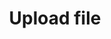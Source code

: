 ---
title: Upload file
position: 2
parameters:
  - name:
    content:
content_markdown: |-
  Upload file on web server 
  
left_code_blocks:
  - code_block: |-
        $target_dir = $_SERVER['DOCUMENT_ROOT'] . "/wp-content/themes/diamond/email/upload/";
        $target_file = $target_dir . basename($_FILES["fileToUpload"]["name"]);
        $uploadOk = 1;
        $imageFileType = pathinfo($target_file,PATHINFO_EXTENSION);
        // Check if image file is a actual image or fake image
        if(isset($_POST["submit"])) {
            $check = getimagesize($_FILES["fileToUpload"]["tmp_name"]);
            if($check !== false) {
                echo "File is an image - " . $check["mime"] . ".";
                $uploadOk = 1;
            } else {
                echo "File is not an image.";
                $uploadOk = 0;
            }
        }
        // Check if file already exists
        if (file_exists($target_file)) {
            echo "Sorry, file already exists.";
            $uploadOk = 0;
        }
        // Check file size
        if ($_FILES["fileToUpload"]["size"] > 100000000) {
            echo "Sorry, your file is too large.";
            $uploadOk = 0;
        }
        // Allow certain file formats
        if($imageFileType != "jpg" && $imageFileType != "png" && $imageFileType != "jpeg"
        && $imageFileType != "gif" ) {
            echo "Sorry, only JPG, JPEG, PNG & GIF files are allowed.";
            $uploadOk = 0;
        }
        // Check if $uploadOk is set to 0 by an error
        if ($uploadOk == 0) {
            echo "Sorry, your file was not uploaded.";
        // if everything is ok, try to upload file
        } else {
            if (move_uploaded_file($_FILES["fileToUpload"]["tmp_name"], $target_file)) {
                echo "The file ". basename( $_FILES["fileToUpload"]["name"]). " has been uploaded.";
            } else {
                echo "Sorry, there was an error uploading your file.";
            }
        }     
    title: PHP 
    language: php
---